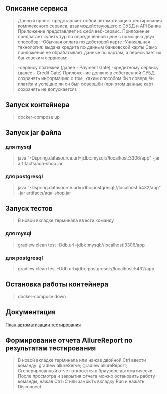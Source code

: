 ## Описание сервиса ##

> Данный проект представляет собой автоматизацию тестирования комплексного сервиса, взаимодействующего с СУБД и API Банка
> Приложение представляет из себя веб-сервис.
> Приложение предлагает купить тур по определённой цене с помощью двух способов:
> -Обычная оплата по дебетовой карте
> -Уникальная технология: выдача кредита по данным банковской карты
> Само приложение не обрабатывает данные по картам, а пересылает их банковским сервисам:

> -сервису платежей (далее - Payment Gate)
> -кредитному сервису (далее - Credit Gate)
> Приложение должно в собственной СУБД сохранять информацию о том, каким способом был совершён платёж и успешно ли он был совершён (при этом данные карт сохранять не допускается).
>

## Запуск контейнера ##

> docker-compose up

## Запуск jar файла ##

### для mysql ###

> java "-Dspring.datasource.url=jdbc:mysql://localhost:3306/app" -jar artifacts/aqa-shop.jar

### для postgresql ###

> java "-Dspring.datasource.url=jdbc:postgresql://localhost:5432/app" -jar artifacts/aqa-shop.jar

## Запуск тестов ##

> В новой вкладке терминала ввести команду

### для mysql ###

> gradlew clean test -Ddb.url=jdbc:mysql://localhost:3306/app

### для postgresql ###

> gradlew clean test -Ddb.url=jdbc:postgresql://localhost:5432/app

## Остановка работы контейнера ##

> docker-compose down

## Документация

[План автоматизации тестирования](https://github.com/Tatyana0305/qa-diploma/blob/master/Plan.md)

## Формирование отчета AllureReport по результатам тестирования

> В новой вкладке терминала или нажав двойной Ctrl ввести команду:
> gradlew allureServe;
> gradlew allureReport;
> Сгенерированный отчет откроется в браузере автоматически. После просмотра и закрытия отчета можно остановить работу команды, нажав Ctrl+С или закрыть вкладку Run и нажать Disconnect.